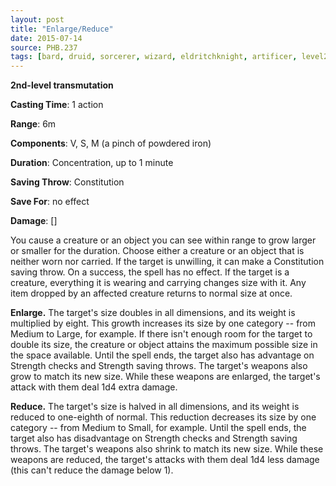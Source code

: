 ```yaml
---
layout: post
title: "Enlarge/Reduce"
date: 2015-07-14
source: PHB.237
tags: [bard, druid, sorcerer, wizard, eldritchknight, artificer, level2, transmutation]
---
```


**2nd-level transmutation**

**Casting Time**: 1 action

**Range**: 6m

**Components**: V, S, M (a pinch of powdered iron)

**Duration**: Concentration, up to 1 minute

**Saving Throw**: Constitution

**Save For**: no effect

**Damage**: []

You cause a creature or an object you can see within range to grow larger or smaller for the duration. Choose either a creature or an object that is neither worn nor carried. If the target is unwilling, it can make a Constitution saving throw. On a success, the spell has no effect. If the target is a creature, everything it is wearing and carrying changes size with it. Any item dropped by an affected creature returns to normal size at once.

**Enlarge.** The target's size doubles in all dimensions, and its weight is multiplied by eight. This growth increases its size by one category -- from Medium to Large, for example. If there isn't enough room for the target to double its size, the creature or object attains the maximum possible size in the space available. Until the spell ends, the target also has advantage on Strength checks and Strength saving throws. The target's weapons also grow to match its new size. While these weapons are enlarged, the target's attack with them deal 1d4 extra damage.

**Reduce.** The target's size is halved in all dimensions, and its weight is reduced to one-eighth of normal. This reduction decreases its size by one category -- from Medium to Small, for example. Until the spell ends, the target also has disadvantage on Strength checks and Strength saving throws. The target's weapons also shrink to match its new size. While these weapons are reduced, the target's attacks with them deal 1d4 less damage (this can't reduce the damage below 1).
